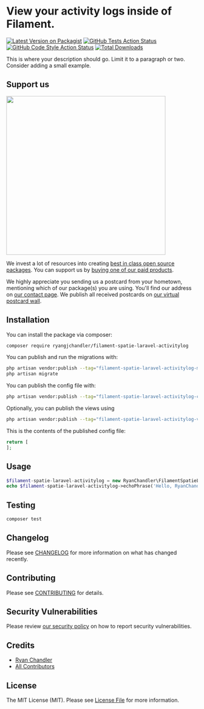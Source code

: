 # View your activity logs inside of Filament.

[![Latest Version on Packagist](https://img.shields.io/packagist/v/ryangjchandler/filament-spatie-laravel-activitylog.svg?style=flat-square)](https://packagist.org/packages/ryangjchandler/filament-spatie-laravel-activitylog)
[![GitHub Tests Action Status](https://img.shields.io/github/workflow/status/ryangjchandler/filament-spatie-laravel-activitylog/run-tests?label=tests)](https://github.com/ryangjchandler/filament-spatie-laravel-activitylog/actions?query=workflow%3Arun-tests+branch%3Amain)
[![GitHub Code Style Action Status](https://img.shields.io/github/workflow/status/ryangjchandler/filament-spatie-laravel-activitylog/Check%20&%20fix%20styling?label=code%20style)](https://github.com/ryangjchandler/filament-spatie-laravel-activitylog/actions?query=workflow%3A"Check+%26+fix+styling"+branch%3Amain)
[![Total Downloads](https://img.shields.io/packagist/dt/ryangjchandler/filament-spatie-laravel-activitylog.svg?style=flat-square)](https://packagist.org/packages/ryangjchandler/filament-spatie-laravel-activitylog)

This is where your description should go. Limit it to a paragraph or two. Consider adding a small example.

## Support us

[<img src="https://github-ads.s3.eu-central-1.amazonaws.com/filament-spatie-laravel-activitylog.jpg?t=1" width="419px" />](https://spatie.be/github-ad-click/filament-spatie-laravel-activitylog)

We invest a lot of resources into creating [best in class open source packages](https://spatie.be/open-source). You can support us by [buying one of our paid products](https://spatie.be/open-source/support-us).

We highly appreciate you sending us a postcard from your hometown, mentioning which of our package(s) you are using. You'll find our address on [our contact page](https://spatie.be/about-us). We publish all received postcards on [our virtual postcard wall](https://spatie.be/open-source/postcards).

## Installation

You can install the package via composer:

```bash
composer require ryangjchandler/filament-spatie-laravel-activitylog
```

You can publish and run the migrations with:

```bash
php artisan vendor:publish --tag="filament-spatie-laravel-activitylog-migrations"
php artisan migrate
```

You can publish the config file with:

```bash
php artisan vendor:publish --tag="filament-spatie-laravel-activitylog-config"
```

Optionally, you can publish the views using

```bash
php artisan vendor:publish --tag="filament-spatie-laravel-activitylog-views"
```

This is the contents of the published config file:

```php
return [
];
```

## Usage

```php
$filament-spatie-laravel-activitylog = new RyanChandler\FilamentSpatieLaravelActivitylog();
echo $filament-spatie-laravel-activitylog->echoPhrase('Hello, RyanChandler!');
```

## Testing

```bash
composer test
```

## Changelog

Please see [CHANGELOG](CHANGELOG.md) for more information on what has changed recently.

## Contributing

Please see [CONTRIBUTING](.github/CONTRIBUTING.md) for details.

## Security Vulnerabilities

Please review [our security policy](../../security/policy) on how to report security vulnerabilities.

## Credits

- [Ryan Chandler](https://github.com/ryangjchandler)
- [All Contributors](../../contributors)

## License

The MIT License (MIT). Please see [License File](LICENSE.md) for more information.
